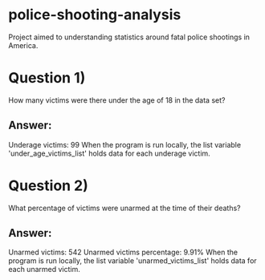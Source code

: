 # police-shooting-analysis
Project aimed to understanding statistics around fatal police shootings in America.

# Question 1)
How many victims were there under the age of 18 in the data set?

## Answer:
Underage victims: 99
When the program is run locally, the list variable 'under_age_victims_list' holds data for each underage victim.
# Question 2)
What percentage of victims were unarmed at the time of their deaths?
## Answer: 
Unarmed victims: 542
Unarmed victims percentage: 9.91%
When the program is run locally, the list variable 'unarmed_victims_list' holds data for each unarmed victim.
